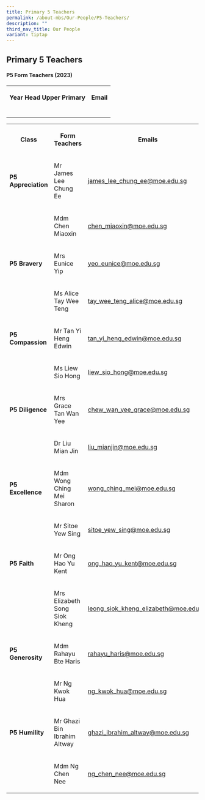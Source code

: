 ```yaml
---
title: Primary 5 Teachers
permalink: /about-mbs/Our-People/P5-Teachers/
description: ""
third_nav_title: Our People
variant: tiptap
---
```

<h2><strong>Primary 5 Teachers</strong></h2><h4><strong>P5 Form Teachers (2023)</strong></h4><table><tbody><tr><th rowspan="1" colspan="1"><p>Year Head Upper Primary</p></th><th rowspan="1" colspan="1"><p>Email</p></th></tr><tr><td rowspan="1" colspan="1"><p></p></td><td rowspan="1" colspan="1"><p></p></td></tr></tbody></table><p></p><table><tbody><tr><th rowspan="1" colspan="1"><p>Class</p></th><th rowspan="1" colspan="1"><p>Form Teachers</p></th><th rowspan="1" colspan="1"><p>Emails</p></th></tr><tr><td rowspan="1" colspan="1"><p><strong>P5 Appreciation</strong></p></td><td rowspan="1" colspan="1"><p>Mr James Lee Chung Ee</p></td><td rowspan="1" colspan="1"><p><a href="mailto:james_lee_chung_ee@moe.edu.sg" rel="noopener noreferrer nofollow" target="_blank">james_lee_chung_ee@moe.edu.sg</a></p></td></tr><tr><td rowspan="1" colspan="1"><p></p></td><td rowspan="1" colspan="1"><p>Mdm Chen Miaoxin</p></td><td rowspan="1" colspan="1"><p><a href="mailto:chen_miaoxin@moe.edu.sg" rel="noopener noreferrer nofollow" target="_blank">chen_miaoxin@moe.edu.sg</a></p></td></tr><tr><td rowspan="1" colspan="1"><p><strong>P5 Bravery</strong></p></td><td rowspan="1" colspan="1"><p>Mrs Eunice Yip</p></td><td rowspan="1" colspan="1"><p><a href="mailto:yeo_eunice@moe.edu.sg" rel="noopener noreferrer nofollow" target="_blank">yeo_eunice@moe.edu.sg</a></p></td></tr><tr><td rowspan="1" colspan="1"><p></p></td><td rowspan="1" colspan="1"><p>Ms Alice Tay Wee Teng</p></td><td rowspan="1" colspan="1"><p><a href="mailto:tay_wee_teng_alice@moe.edu.sg" rel="noopener noreferrer nofollow" target="_blank">tay_wee_teng_alice@moe.edu.sg</a></p></td></tr><tr><td rowspan="1" colspan="1"><p><strong>P5 Compassion</strong></p></td><td rowspan="1" colspan="1"><p>Mr Tan Yi Heng Edwin</p></td><td rowspan="1" colspan="1"><p><a href="mailto:tan_yi_heng_edwin@moe.edu.sg" rel="noopener noreferrer nofollow" target="_blank">tan_yi_heng_edwin@moe.edu.sg</a></p></td></tr><tr><td rowspan="1" colspan="1"><p></p></td><td rowspan="1" colspan="1"><p>Ms Liew Sio Hong</p></td><td rowspan="1" colspan="1"><p><a href="mailto:liew_sio_hong@moe.edu.sg" rel="noopener noreferrer nofollow" target="_blank">liew_sio_hong@moe.edu.sg</a></p></td></tr><tr><td rowspan="1" colspan="1"><p><strong>P5 Diligence</strong></p></td><td rowspan="1" colspan="1"><p>Mrs Grace Tan Wan Yee</p></td><td rowspan="1" colspan="1"><p><a href="mailto:chew_wan_yee_grace@moe.edu.sg" rel="noopener noreferrer nofollow" target="_blank">chew_wan_yee_grace@moe.edu.sg</a></p></td></tr><tr><td rowspan="1" colspan="1"><p></p></td><td rowspan="1" colspan="1"><p>Dr Liu Mian Jin</p></td><td rowspan="1" colspan="1"><p><a href="mailto:liu_mianjin@moe.edu.sg" rel="noopener noreferrer nofollow" target="_blank">liu_mianjin@moe.edu.sg</a></p></td></tr><tr><td rowspan="1" colspan="1"><p><strong>P5 Excellence</strong></p></td><td rowspan="1" colspan="1"><p>Mdm Wong Ching Mei Sharon</p></td><td rowspan="1" colspan="1"><p><a href="mailto:wong_ching_mei@moe.edu.sg" rel="noopener noreferrer nofollow" target="_blank">wong_ching_mei@moe.edu.sg</a></p></td></tr><tr><td rowspan="1" colspan="1"><p></p></td><td rowspan="1" colspan="1"><p>Mr Sitoe Yew Sing</p></td><td rowspan="1" colspan="1"><p><a href="mailto:sitoe_yew_sing@moe.edu.sg" rel="noopener noreferrer nofollow" target="_blank">sitoe_yew_sing@moe.edu.sg</a></p></td></tr><tr><td rowspan="1" colspan="1"><p><strong>P5 Faith</strong></p></td><td rowspan="1" colspan="1"><p>Mr Ong Hao Yu Kent</p></td><td rowspan="1" colspan="1"><p><a href="mailto:ong_hao_yu_kent@moe.edu.sg" rel="noopener noreferrer nofollow" target="_blank">ong_hao_yu_kent@moe.edu.sg</a></p></td></tr><tr><td rowspan="1" colspan="1"><p></p></td><td rowspan="1" colspan="1"><p>Mrs Elizabeth Song Siok Kheng</p></td><td rowspan="1" colspan="1"><p><a href="mailto:leong_siok_kheng_elizabeth@moe.edu.sg" rel="noopener noreferrer nofollow" target="_blank">leong_siok_kheng_elizabeth@moe.edu.sg</a></p></td></tr><tr><td rowspan="1" colspan="1"><p><strong>P5 Generosity</strong></p></td><td rowspan="1" colspan="1"><p>Mdm Rahayu Bte Haris</p></td><td rowspan="1" colspan="1"><p><a href="mailto:rahayu_haris@moe.edu.sg" rel="noopener noreferrer nofollow" target="_blank">rahayu_haris@moe.edu.sg</a></p></td></tr><tr><td rowspan="1" colspan="1"><p></p></td><td rowspan="1" colspan="1"><p>Mr Ng Kwok Hua</p></td><td rowspan="1" colspan="1"><p><a href="mailto:ng_kwok_hua@moe.edu.sg" rel="noopener noreferrer nofollow" target="_blank">ng_kwok_hua@moe.edu.sg</a></p></td></tr><tr><td rowspan="1" colspan="1"><p><strong>P5 Humility</strong></p></td><td rowspan="1" colspan="1"><p>Mr Ghazi Bin Ibrahim Altway</p></td><td rowspan="1" colspan="1"><p><a href="mailto:ghazi_ibrahim_altway@moe.edu.sg" rel="noopener noreferrer nofollow" target="_blank">ghazi_ibrahim_altway@moe.edu.sg</a></p></td></tr><tr><td rowspan="1" colspan="1"><p></p></td><td rowspan="1" colspan="1"><p>Mdm Ng Chen Nee</p></td><td rowspan="1" colspan="1"><p><a href="mailto:ng_chen_nee@moe.edu.sg" rel="noopener noreferrer nofollow" target="_blank">ng_chen_nee@moe.edu.sg</a></p></td></tr></tbody></table><p></p>